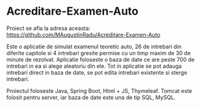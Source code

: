 # Acreditare-Examen-Auto

Proiect se afla la adresa aceasta: https://github.com/MAugustinRadu/Acreditare-Examen-Auto

Este o aplicatie de simulat examenul teoretic auto, 26 de intrebari din diferite capitole si 4 intrebari gresite permise cu un timp maxim de 30 de minute de rezolvat. Aplicatie foloseste o baza de date ce are peste 700 de intrebari in ea si alege aleatoriu din ele. Tot in aplicatie se pot adauga intrebari direct in baza de date, se pot edita intrebari existente si sterge intrebari.

Proiectul foloseste Java, Spring Boot, Html + JS, Thymeleaf. Tomcat este folosit pentru server, iar baza de date este una de tip SQL, MySQL.

